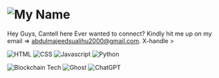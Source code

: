   # ![My Name](https://img.shields.io/badge/Cantell-Kawai-blue) 

  Hey Guys, Cantell here
  Ever wanted to connect? Kindly hit me up on my email => abdulmajeedsualihu2000@gmail.com.
  X-handle > 

![HTML](https://cdn-icons-png.flaticon.com/128/174/174854.png)
![CSS](https://cdn-icons-png.flaticon.com/128/732/732190.png)
![Javascript](https://cdn-icons-png.flaticon.com/128/5968/5968292.png)
![Python](https://cdn-icons-png.flaticon.com/128/5968/5968350.png)
  
![Blockchain Tech](https://img.shields.io/badge/Blockchain.com-121D33?logo=blockchaindotcom&logoColor=fff&style=for-the-badge) ![Ghost](https://img.shields.io/badge/Ghost-000?style=for-the-badge&logo=ghost&logoColor=yellow) ![ChatGPT](https://img.shields.io/badge/ChatGPT-74aa9c?style=for-the-badge&logo=openai&logoColor=white)


